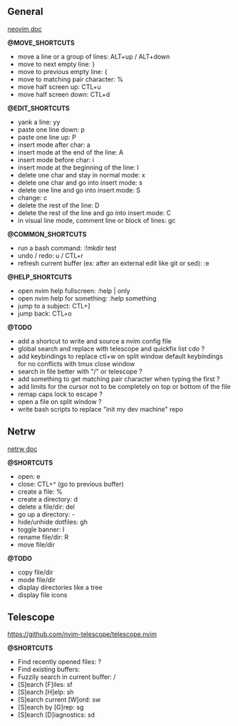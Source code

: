 ## General
[neovim doc](https://neovim.io/doc/)

**@MOVE_SHORTCUTS**
- move a line or a group of lines: ALT+up / ALT+down
- move to next empty line: }
- move to previous empty line: {
- move to matching pair character: %
- move half screen up: CTL+u
- move half screen down: CTL+d

**@EDIT_SHORTCUTS**
- yank a line: yy
- paste one line down: p
- paste one line up: P
- insert mode after char: a
- insert mode at the end of the line: A
- insert mode before char: i
- insert mode at the beginning of the line: I
- delete one char and stay in normal mode: x
- delete one char and go into insert mode: s
- delete one line and go into insert mode: S
- change: c
- delete the rest of the line: D
- delete the rest of the line and go into insert mode: C
- in visual line mode, comment line or block of lines: <leader>gc

**@COMMON_SHORTCUTS**
- run a bash command: :!mkdir test
- undo / redo: u / CTL+r
- refresh current buffer (ex: after an external edit like git or sed): :e

**@HELP_SHORTCUTS**
- open nvim help fullscreen: :help | only
- open nvim help for something: :help something
- jump to a subject: CTL+]
- jump back: CTL+o

**@TODO**
- add a shortcut to write and source a nvim config file
- global search and replace with telescope and quickfix list cdo ?
- add keybindings to replace ctl+w on split window default keybindings for no conflicts with tmux close window
- search in file better with "/" or telescope ? 
- add something to get matching pair character when typing the first ?
- add limits for the cursor not to be completely on top or bottom of the file
- remap caps lock to escape ?
- open a file on split window ?
- write bash scripts to replace "init my dev machine" repo

## Netrw
[netrw doc](https://neovim.io/doc/user/pi_netrw.html)

**@SHORTCUTS**
- open: <leader>e
- close: CTL+^ (go to previous buffer)
- create a file: %
- create a directory: d
- delete a file/dir: del
- go up a directory: -
- hide/unhide dotfiles: gh
- toggle banner: I
- rename file/dir: R
- move file/dir

**@TODO**
- copy file/dir
- mode file/dir
- display directories like a tree
- display file icons

## Telescope
https://github.com/nvim-telescope/telescope.nvim

**@SHORTCUTS**
- Find recently opened files: <leader>? 
- Find existing buffers: <leader><leader> 
- Fuzzily search in current buffer: <leader>/
- [S]earch [F]iles: <leader>sf
- [S]earch [H]elp: <leader>sh
- [S]earch current [W]ord: <leader>sw
- [S]earch by [G]rep: <leader>sg
- [S]earch [D]iagnostics: <leader>sd


